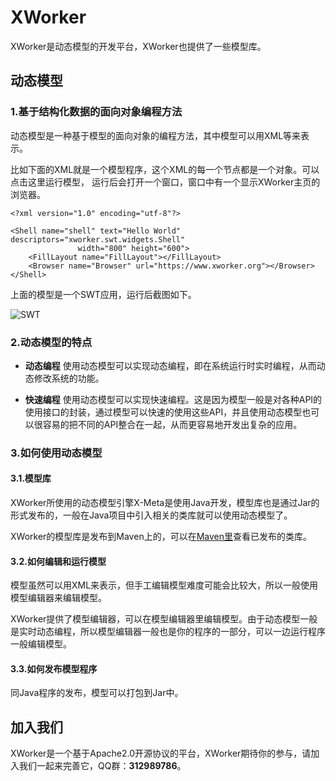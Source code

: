 # XWorker

XWorker是动态模型的开发平台，XWorker也提供了一些模型库。

## 动态模型

### 1.基于结构化数据的面向对象编程方法

动态模型是一种基于模型的面向对象的编程方法，其中模型可以用XML等来表示。

比如下面的XML就是一个模型程序，这个XML的每一个节点都是一个对象。可以点击这里运行模型， 运行后会打开一个窗口，窗口中有一个显示XWorker主页的浏览器。

```
<?xml version="1.0" encoding="utf-8"?>
 
<Shell name="shell" text="Hello World" descriptors="xworker.swt.widgets.Shell"
               width="800" height="600">
    <FillLayout name="FillLayout"></FillLayout>
    <Browser name="Browser" url="https://www.xworker.org"></Browser>
</Shell>
```
上面的模型是一个SWT应用，运行后截图如下。

![SWT](https://images.gitee.com/uploads/images/2019/1217/164635_22cd7199_493262.png "SWT应用")

### 2.动态模型的特点
-  **动态编程** 
使用动态模型可以实现动态编程，即在系统运行时实时编程，从而动态修改系统的功能。
 
- **快速编程**
使用动态模型可以实现快速编程。这是因为模型一般是对各种API的使用接口的封装，通过模型可以快速的使用这些API，并且使用动态模型也可以很容易的把不同的API整合在一起，从而更容易地开发出复杂的应用。

### 3.如何使用动态模型

#### 3.1.模型库
XWorker所使用的动态模型引擎X-Meta是使用Java开发，模型库也是通过Jar的形式发布的，一般在Java项目中引入相关的类库就可以使用动态模型了。

XWorker的模型库是发布到Maven上的，可以在[Maven里](https://mvnrepository.com/search?q=xworker)查看已发布的类库。

#### 3.2.如何编辑和运行模型
模型虽然可以用XML来表示，但手工编辑模型难度可能会比较大，所以一般使用模型编辑器来编辑模型。

XWorker提供了模型编辑器，可以在模型编辑器里编辑模型。由于动态模型一般是实时动态编程，所以模型编辑器一般也是你的程序的一部分，可以一边运行程序一般编辑模型。

#### 3.3.如何发布模型程序
同Java程序的发布，模型可以打包到Jar中。

## 加入我们
XWorker是一个基于Apache2.0开源协议的平台，XWorker期待你的参与，请加入我们一起来完善它，QQ群：**312989786**。

